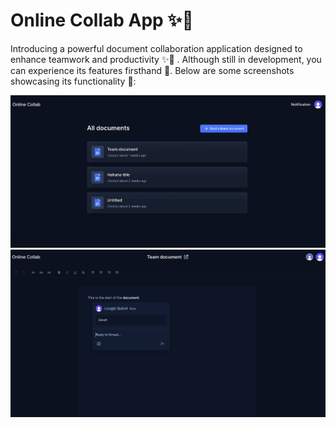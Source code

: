 # Online Collab App ✨📄

Introducing a powerful document collaboration application designed to enhance teamwork and productivity ✨📄 . Although still in development, you can experience its features firsthand 🚀. Below are some screenshots showcasing its functionality 📸:

![Dashboard View](/assets/readme/documents.png)
![Allows you to comment](/assets/readme/comment.png)
